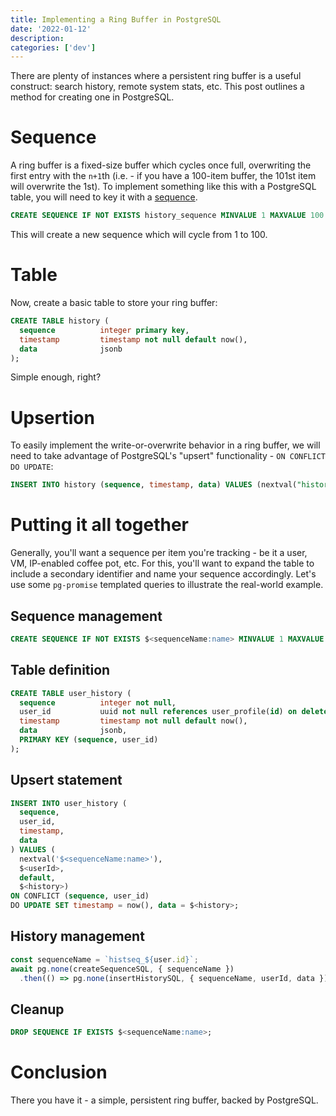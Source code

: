 ```yaml
---
title: Implementing a Ring Buffer in PostgreSQL
date: '2022-01-12'
description:
categories: ['dev']
---
```


There are plenty of instances where a persistent ring buffer is a useful construct: search history, remote system stats, etc. This post outlines a method for creating one in PostgreSQL.

# Sequence

A ring buffer is a fixed-size buffer which cycles once full, overwriting the first entry with the `n+1`th (i.e. - if you have a 100-item buffer, the 101st item will overwrite the 1st). To implement something like this with a PostgreSQL table, you will need to key it with a [sequence](https://www.postgresql.org/docs/current/sql-createsequence.html).

```sql
CREATE SEQUENCE IF NOT EXISTS history_sequence MINVALUE 1 MAXVALUE 100 CYCLE;
```

This will create a new sequence which will cycle from 1 to 100.

# Table

Now, create a basic table to store your ring buffer:

```sql
CREATE TABLE history (
  sequence          integer primary key,
  timestamp         timestamp not null default now(),
  data              jsonb
);
```

Simple enough, right?

# Upsertion

To easily implement the write-or-overwrite behavior in a ring buffer, we will need to take advantage of PostgreSQL's "upsert" functionality - `ON CONFLICT DO UPDATE`:

```sql
INSERT INTO history (sequence, timestamp, data) VALUES (nextval("history_sequence"), default, '{''foo'': ''bar''}'::jsonb) ON CONFLICT (sequence) DO UPDATE SET timestamp = now(), data = '{''foo'': ''bar''}';
```

# Putting it all together

Generally, you'll want a sequence per item you're tracking - be it a user, VM, IP-enabled coffee pot, etc. For this, you'll want to expand the table to include a secondary identifier and name your sequence accordingly. Let's use some `pg-promise` templated queries to illustrate the real-world example.

## Sequence management

```sql
CREATE SEQUENCE IF NOT EXISTS $<sequenceName:name> MINVALUE 1 MAXVALUE 100 CYCLE;
```

## Table definition

```sql
CREATE TABLE user_history (
  sequence          integer not null,
  user_id           uuid not null references user_profile(id) on delete cascade,
  timestamp         timestamp not null default now(),
  data              jsonb,
  PRIMARY KEY (sequence, user_id)
);
```

## Upsert statement

```sql
INSERT INTO user_history (
  sequence,
  user_id,
  timestamp,
  data
) VALUES (
  nextval('$<sequenceName:name>'),
  $<userId>,
  default,
  $<history>) 
ON CONFLICT (sequence, user_id) 
DO UPDATE SET timestamp = now(), data = $<history>;
```

## History management


```typescript
const sequenceName = `histseq_${user.id}`;
await pg.none(createSequenceSQL, { sequenceName })
  .then(() => pg.none(insertHistorySQL, { sequenceName, userId, data }));
```

## Cleanup

```sql
DROP SEQUENCE IF EXISTS $<sequenceName:name>;
```

# Conclusion

There you have it - a simple, persistent ring buffer, backed by PostgreSQL.
